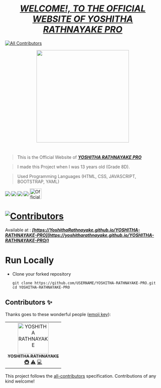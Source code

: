 # <div align="center"><a href="https://yoshitharathnayake.github.io/YOSHITHA-RATHNAYAKE-PRO/"><b><i>WELCOME!, TO THE OFFICIAL WEBSITE OF YOSHITHA RATHNAYAKE PRO</i></b></a></div> 
<!-- ALL-CONTRIBUTORS-BADGE:START - Do not remove or modify this section -->
[![All Contributors](https://img.shields.io/badge/all_contributors-1-orange.svg?style=flat-square)](#contributors-)
<!-- ALL-CONTRIBUTORS-BADGE:END -->


<div align="center"><img src="images/YOSHITHA RATHNAYAKE PRO.png" width="300px"></div>

#
> This is the Official Website of <a href="https://yoshitharathnayake.github.io/YOSHITHA-RATHNAYAKE-PRO/"><b><i>YOSHITHA RATHNAYAKE PRO</i></b></a>

> I made this Project when I was 13 years old (Grade 8D).

> Used Programming Languages (HTML, CSS, JAVASCRIPT, BOOTSTRAP, YAML) 



<p>
  <a href="https://www.w3schools.com/html/">
    <img src="https://img.icons8.com/color/48/000000/html-5--v1.png" align="middle"/>
  </a>    
  <a href="https://www.w3schools.com/css/">
    <img src="https://img.icons8.com/color/48/000000/css3.png" align="middle"/>
  </a>    
  <a href="https://www.w3schools.com/js/">
    <img src="https://img.icons8.com/color/48/000000/javascript--v1.png" align="middle"/>
  </a>    
  <a href="https://www.w3schools.com/bootstrap/">
    <img src="https://img.icons8.com/color/48/000000/bootstrap.png" align="middle"/>
  </a>
  <a href="https://www.tutorialspoint.com/yaml/index.htm" align="top">
    <img class="yaml-logo" align="middle" width="38px" height="34px" src="https://upload.wikimedia.org/wikipedia/commons/thumb/5/5a/Official_YAML_Logo.svg/64px-Official_YAML_Logo.svg.png" alt="Official YAML Logo.svg"/>
  </a>
</p>
    

# [![Contributors](https://img.shields.io/badge/Contributors-1-lawngreen.svg?style=flat-square)](#contributors-)

Available at :  <b><i>[https://YoshithaRathnayake.github.io/YOSHITHA-RATHNAYAKE-PRO](https://yoshitharathnayake.github.io/YOSHITHA-RATHNAYAKE-PRO/)</i></b>


#
# Run Locally

- Clone your forked repository
    
    ```
    git clone https://github.com/USERNAME/YOSHITHA-RATHNAYAKE-PRO.git
    cd YOSHITHA-RATHNAYAKE-PRO
    ```
     


## Contributors ✨

Thanks goes to these wonderful people ([emoji key](https://allcontributors.org/docs/en/emoji-key)):

<!-- ALL-CONTRIBUTORS-LIST:START - Do not remove or modify this section -->
<!-- prettier-ignore-start -->
<!-- markdownlint-disable -->
<table>
  <tbody>
    <tr>
      <td align="center"><a href="https://github.com/YoshithaRathnayake"><img src="https://avatars.githubusercontent.com/u/97069900?v=4?s=100" width="100px;" alt="YOSHITHA RATHNAYAKE"/><br /><sub><b>YOSHITHA RATHNAYAKE</b></sub></a><br /><a href="#infra-YoshithaRathnayake" title="Infrastructure (Hosting, Build-Tools, etc)">🚇</a> <a href="https://github.com/YoshithaRathnayake/YOSHITHA-RATHNAYAKE-PRO/commits?author=YoshithaRathnayake" title="Tests">⚠️</a> <a href="https://github.com/YoshithaRathnayake/YOSHITHA-RATHNAYAKE-PRO/commits?author=YoshithaRathnayake" title="Code">💻</a></td>
    </tr>
  </tbody>
</table>

<!-- markdownlint-restore -->
<!-- prettier-ignore-end -->

<!-- ALL-CONTRIBUTORS-LIST:END -->

This project follows the [all-contributors](https://github.com/all-contributors/all-contributors) specification. Contributions of any kind welcome!
